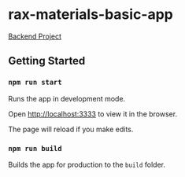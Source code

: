 # rax-materials-basic-app
 [Backend Project](https://github.com/hjwforever/midway-demo)
## Getting Started

### `npm run start`

Runs the app in development mode.

Open [http://localhost:3333](http://localhost:3333) to view it in the browser.

The page will reload if you make edits.

### `npm run build`

Builds the app for production to the `build` folder.
